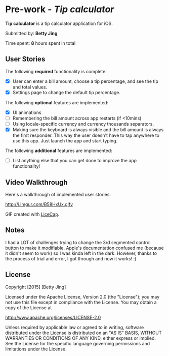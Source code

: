 # Pre-work - *Tip calculator*

**Tip calculator** is a tip calculator application for iOS.

Submitted by: **Betty Jing**

Time spent: **8** hours spent in total

## User Stories

The following **required** functionality is complete:

* [x] User can enter a bill amount, choose a tip percentage, and see the tip and total values.
* [x] Settings page to change the default tip percentage.

The following **optional** features are implemented:
* [x] UI animations
* [ ] Remembering the bill amount across app restarts (if <10mins)
* [ ] Using locale-specific currency and currency thousands separators.
* [x] Making sure the keyboard is always visible and the bill amount is always the first responder. This way the user doesn't have to tap anywhere to use this app. Just launch the app and start typing.

The following **additional** features are implemented:

- [ ] List anything else that you can get done to improve the app functionality!

## Video Walkthrough 

Here's a walkthrough of implemented user stories:

http://i.imgur.com/B58HxUx.gifv

GIF created with [LiceCap](http://www.cockos.com/licecap/).

## Notes

I had a LOT of challenges trying to change the 3rd segmented control button to make it modifiable. Apple's documentation confused me (because it didn't seem to work) so I was kinda left in the dark. However, thanks to the process of trial and error, I got through and now it works! :)

## License

Copyright [2015] [Betty Jing]

Licensed under the Apache License, Version 2.0 (the "License");
you may not use this file except in compliance with the License.
You may obtain a copy of the License at

http://www.apache.org/licenses/LICENSE-2.0

Unless required by applicable law or agreed to in writing, software
distributed under the License is distributed on an "AS IS" BASIS,
WITHOUT WARRANTIES OR CONDITIONS OF ANY KIND, either express or implied.
See the License for the specific language governing permissions and
limitations under the License.
